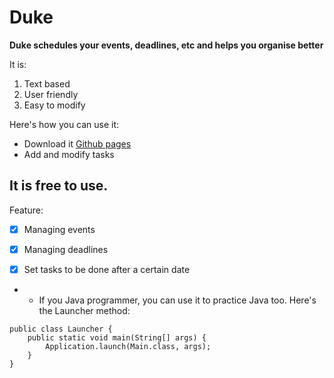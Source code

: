 # Duke

**Duke schedules your events, deadlines, etc and helps you organise better**

It is:
1. Text based
2. User friendly
3. Easy to modify

Here's how you can use it:
- Download it [Github pages](https://github.com/rahulprasad01/ip)
- Add and modify tasks

## It is free to use.

Feature:

- [x] Managing events
- [x] Managing deadlines
- [x] Set tasks to be done after a certain date


* * If you Java programmer, you can use it to practice Java too. Here's the Launcher method:

```
public class Launcher {
    public static void main(String[] args) {
        Application.launch(Main.class, args);
    }
}
```
